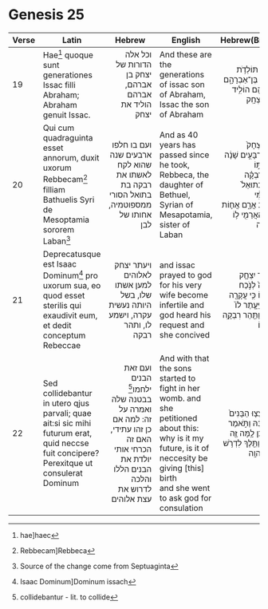 # Genesis 25

|Verse|Latin|Hebrew|English|Hebrew(Bible)|
|-----|-----|------|-------|-------------|
|19|Hae[^1] quoque sunt generationes Issac filli Abraham; Abraham genuit Issac.|<div dir="rtl" align="right">וכל אלה הדורות של יצחק בן אברהם, אברהם הוליד את יצחק</div>|And these are the generations of issac son of Abraham, Issac the son of Abraham|<div dir="rtl" align="right">וְאֵ֛לֶּה תּוֹלְדֹ֥ת יִצְחָ֖ק בֶּן־אַבְרָהָ֑ם אַבְרָהָ֖ם הוֹלִ֥יד אֶת־יִצְחָֽק</div>|
|20|Qui cum quadraguinta esset annorum, duxit uxorum Rebbecam[^2] filliam Bathuelis Syri de Mesoptamia sororem Laban[^3]|<div dir="rtl" align="right">ועם בו חלפו ארבעים שנה שהוא לקח לאשתו את רבקה בת בתואל הסורי ממספוטמיה, אחותו של לבן</div>|And as 40 years has passed since he took, Rebbeca, the daughter  of Bethuel, Syrian of Mesapotamia, sister of Laban|<div dir="rtl" align="right">וַיְהִ֤י יִצְחָק֙ בֶּן־אַרְבָּעִ֣ים שָׁנָ֔ה בְּקַחְתּ֣וֹ אֶת־רִבְקָ֗ה בַּת־בְּתוּאֵל֙ הָֽאֲרַמִּ֔י מִפַּדַּ֖נ אֲרָ֑ם אֲח֛וֹת לָבָ֥ן הָאֲרַמִּ֖י ל֥וֹ לְאִשָּֽׁה</div>|
|21|Deprecatusque est Isaac Dominum[^4] pro uxorum sua, eo quod esset sterilis qui exaudivit eum, et dedit conceptum Rebeccae|<div dir="rtl" align="right">ויעתר יצחק לאלוהים למען אשתו שלו, בשל היותה נעשית עקרה, וישמע לו, ותהר רבקה</div>|and issac prayed to god for his very wife become infertile and god heard his request and she concived|<div dir="rtl" align="right">וַיֶּעְתַּ֨ר יִצְחָ֤ק לַֽיהוָה֙ לְנֹ֣כַח אִשְׁתּ֔וֹ כִּ֥י עֲקָרָ֖ה הִ֑וא וַיֵּעָ֤תֶר לוֹ֙ יְהוָ֔ה וַתַּ֖הַר רִבְקָ֥ה אִשְׁתּֽוֹ</div>
|22|Sed collidebantur in utero qjus parvali; quae ait:si sic mihi futurum erat, quid neccse fuit concipere?</br>Perexitque ut consulerat Dominum|<div dir="rtl" align="right">ועם זאת הבנים ילחמו[^6] בבטנה שלה ואמרה על זה: למה אם כן זהו עתידי, האם זה הכרחי אותי יולדת את הבנים הללו</br> והלכה  לדרוש את עצת אלוהים</div>|And with that the sons started to fight in her womb. and she petitioned about this: why is it my future, is it of neccesity be giving [this] birth</br> and she went to ask god for consulation|<div dir="rtl" align="right">וַיִּתְרֹֽצֲצ֤וּ הַבָּנִים֙ בְּקִרְבָּ֔הּ וַתֹּ֣אמֶר אִם־כֵּ֔ן לָ֥מָּה זֶּ֖ה אָנֹ֑כִי וַתֵּ֖לֶךְ לִדְרֹ֥שׁ אֶת־יְהוָֽה</div>



[^1]: hae]haec
[^2]: Rebbecam]Rebbeca
[^3]: Source of the change come from Septuaginta
[^4]: Isaac Dominum]Dominum issach
[^5]: prayed in sense of requested
[^6]: collidebantur - lit. to collide